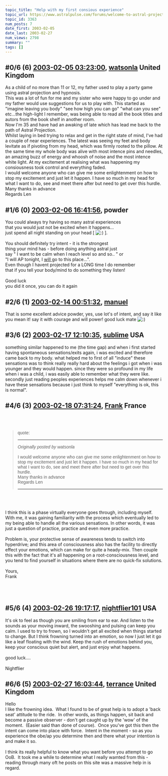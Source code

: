 ```yaml
---
topic_title: "Help with my first consious experience"
topic_url: https://www.astralpulse.com/forums/welcome-to-astral-projection-experiences!/help-with-my-first-consious-experience
topic_id: 3363
num_posts: 7
date_first: 2003-02-05
date_last: 2003-02-27
num_views: 2798
summary: ""
tags: []
---
```


## \#0/6 (6) [2003-02-05 03:23:00](https://www.astralpulse.com/forums/index.php?msg=119087), [watsonla](https://www.astralpulse.com/forums/profile/?u=1368) United Kingdom ##
<section>
As a child of no more than 11 or 12, my father used to play a party game using astral projection and hypnosis.
<br>
This was a lot of fun for me and my sister who were happy to go under and my father would use suggestions for us to play with. This started as "imagine leaving you body" "see how high you can go" "what can you see" etc...the high-light I remember, was being able to read all the book titles and autors from the book shelf in another room.
<br>
Now I'm 35 and have had an awaking of late which has lead me back to the path of Astral Projection.
<br>
Whilst laying in bed trying to relax and get in the right state of mind, I've had a couple of near experiences. The latest was seeing my feet and body levitate as if pivoting from my head, which was firmly rooted to the pillow. At the same time my whole body was alive with most intence pins and needles, an amazing buzz of energy and whoosh of noise and the most intence white light. At my excitement at realising what was happening my consiousness took control and everything faded.
<br>
I would welcome anyone who can give me some enlightenment on how to stop my excitement and just let it happen. I have so much in my head for what I want to do, see and meet there after but need to get over this hurdle.
<br>
Many thanks in advance
<br>
Regards Len
</section>

## \#1/6 (0) [2003-02-06 16:41:56](https://www.astralpulse.com/forums/index.php?msg=21693), powder  ##
<section>
You could always try having so many astral experiences
<br>
that you would just not be excited when it happens...
<br>
just spend all night standing on your head [
<img alt=":)" class="smiley" src="https://www.astralpulse.com/forums/Smileys/fugue/smiley.png" title="Smiley"/>
].
<br>
<br>
You should definitely try intent - it is the strongest
<br>
thing your mind has - before doing anything astral just
<br>
say " I want to be calm when I reach level so and so.. " or
<br>
"I will AP tonight, I
<u>
 will
</u>
go to this place...".
<br>
Even though I havent projected for a LONG time I do remember
<br>
that if you tell your body/mind to do something they listen!
<br>
<br>
Good luck
<br>
you did it once, you can do it again
</section>

## \#2/6 (1) [2003-02-14 00:51:32](https://www.astralpulse.com/forums/index.php?msg=22422), [manuel](https://www.astralpulse.com/forums/profile/?u=1249)  ##
<section>
That is some excellent advice powder, yes, use lot's of intent, and say it like you mean it! say it with courage and will power! good luck mate
<img alt=":)" class="smiley" src="https://www.astralpulse.com/forums/Smileys/fugue/smiley.png" title="Smiley"/>
</section>

## \#3/6 (2) [2003-02-17 12:10:35](https://www.astralpulse.com/forums/index.php?msg=22785), [sublime](https://www.astralpulse.com/forums/profile/?u=1761) USA ##
<section>
something similar happened to me (the time gap) and when i first started having spontaneous sensations/exits again, i was excited and therefore came back to my body. what helped me to first of all "induce" these sensations was to think really really hard about the feelings i got when i was younger and they would happen. since they were so profound in my life when i was a child, i was easily able to remember what they were like. secondly just reading peoples experiences helps me calm down whenever i have these sensations because i just think to myself "everything is ok, this is normal".
</section>

## \#4/6 (3) [2003-02-18 07:31:24](https://www.astralpulse.com/forums/index.php?msg=22886), [Frank](https://www.astralpulse.com/forums/profile/?u=359) France ##
<section>
<br>
<br>
<blockquote id='"quote"'>
 <font face='"Arial"' id='"quote"' size='"1"'>
  quote:
  <hr height='"1"' id='"quote"' noshade=""/>
  <i>
   Originally posted by watsonla
  </i>
  <br>
  <br>
  I would welcome anyone who can give me some enlightenment on how to stop my excitement and just let it happen. I have so much in my head for what I want to do, see and meet there after but need to get over this hurdle.
  <br>
  Many thanks in advance
  <br>
  Regards Len
  <br>
  <hr height='"1"' id='"quote"' noshade=""/>
 </font>
</blockquote>
<br>
<br>
<br>
I think this is a phase virtually everyone goes through, including myself. With me, it was gaining familiarity with the process which eventually led to my being able to handle all the various sensations. In other words, it was just a question of practice, practice and even more practice.
<br>
<br>
Problem is, your protective sense of awareness tends to switch into hyperdrive; and this area of consciousness also has the facility to directly effect your emotions, which can make for quite a heady-mix. Then couple this with the fact that it's all happening on a root-consciousness level, and you tend to find yourself in situations where there are no quick-fix solutions.
<br>
<br>
Yours,
<br>
Frank
<br>
<br>
<br>
<br>
</section>

## \#5/6 (4) [2003-02-26 19:17:17](https://www.astralpulse.com/forums/index.php?msg=23869), [nightflier101](https://www.astralpulse.com/forums/profile/?u=495) USA ##
<section>
It's ok to feel as though you are smiling from ear to ear. And listen to the sounds as your moving inward, the swooshing and pulsing can keep you calm. I used to try to frown, so I wouldn't get all excited when things started to change. But I think frowning turned into an emotion, so now I just let it go like a leaf floating with the wind. Keep the rush of emotions behind you, keep your conscious quiet but alert, and just enjoy what happens.
<br>
<br>
good luck....
<br>
<br>
Nightflier
</section>

## \#6/6 (5) [2003-02-27 16:03:44](https://www.astralpulse.com/forums/index.php?msg=23984), [terrance](https://www.astralpulse.com/forums/profile/?u=1521) United Kingdom ##
<section>
Hello
<br>
I like the frowning idea.  What I found to be of great help is to adopt a 'back seat' attitude to the ride.  In other words, as things happen, sit back and become a passive observer - don't get caught up by the 'wow' of the moment.  (Easier said than done of course).  Once you've got this then the intent can come into place with force.  Intent in the moment - so as you experience the obe/ap you determine then and there what your intention is and make it so.
<br>
<br>
I think its really helpful to know what you want before you attempt to go OoB.  It took me a while to determine what I really wamted from this - reading through many oft he posts on this site was a massive help in is regard.
</section>
